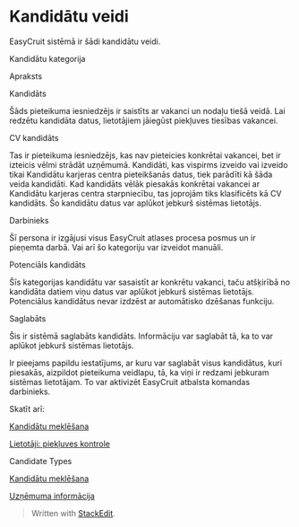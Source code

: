# Kandidātu veidi

EasyCruit sistēmā ir šādi kandidātu veidi.

Kandidātu kategorija

Apraksts

Kandidāts

Šāds pieteikuma iesniedzējs ir saistīts ar vakanci un nodaļu tiešā veidā. Lai redzētu kandidāta datus, lietotājiem jāiegūst piekļuves tiesības vakancei.

CV kandidāts

Tas ir pieteikuma iesniedzējs, kas nav pieteicies konkrētai vakancei, bet ir izteicis vēlmi strādāt uzņēmumā. Kandidāti, kas vispirms izveido vai izveido tikai Kandidātu karjeras centra pieteikšanās datus, tiek parādīti kā šāda veida kandidāti. Kad kandidāts vēlāk piesakās konkrētai vakancei ar Kandidātu karjeras centra starpniecību, tas joprojām tiks klasificēts kā CV kandidāts. Šo kandidātu datus var aplūkot jebkurš sistēmas lietotājs.

Darbinieks

Šī persona ir izgājusi visus EasyCruit atlases procesa posmus un ir pieņemta darbā. Vai arī šo kategoriju var izveidot manuāli.

Potenciāls kandidāts

Šīs kategorijas kandidātu var sasaistīt ar konkrētu vakanci, taču atšķirībā no kandidāta datiem viņu datus var aplūkot jebkurš sistēmas lietotājs. Potenciālus kandidātus nevar izdzēst ar automātisko dzēšanas funkciju.

Saglabāts

Šis ir sistēmā saglabāts kandidāts. Informāciju var saglabāt tā, ka to var aplūkot jebkurš sistēmas lietotājs.

Ir pieejams papildu iestatījums, ar kuru var saglabāt visus kandidātus, kuri piesakās, aizpildot pieteikuma veidlapu, tā, ka viņi ir redzami jebkuram sistēmas lietotājam. To var aktivizēt EasyCruit atbalsta komandas darbinieks.

Skatīt arī:

[Kandidātu meklēšana](searching_for_candidates.htm)

[Lietotāji: piekļuves kontrole](users_access_controls.htm)

Candidate Types

[Kandidātu meklēšana](searching_for_candidates.htm)

[Uzņēmuma informācija](company_information.htm)


> Written with [StackEdit](https://stackedit.io/).
<!--stackedit_data:
eyJoaXN0b3J5IjpbNTE1MTEwNjcwXX0=
-->